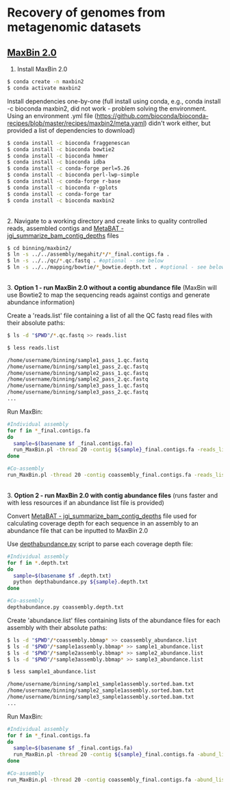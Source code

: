 # Recovery of genomes from metagenomic datasets

## [MaxBin 2.0](https://academic.oup.com/bioinformatics/article/32/4/605/1744462?login=true)

1. Install MaxBin 2.0

```bash
$ conda create -n maxbin2
$ conda activate maxbin2
```

Install dependencies one-by-one (full install using conda, e.g., conda install -c bioconda maxbin2, did not work - problem solving the environment. Using an environment .yml file (https://github.com/bioconda/bioconda-recipes/blob/master/recipes/maxbin2/meta.yaml) didn't work either, but provided a list of dependencies to download)

```bash
$ conda install -c bioconda fraggenescan
$ conda install -c bioconda bowtie2
$ conda install -c bioconda hmmer
$ conda install -c bioconda idba
$ conda install -c conda-forge perl=5.26
$ conda install -c bioconda perl-lwp-simple
$ conda install -c conda-forge r-base
$ conda install -c bioconda r-gplots
$ conda install -c conda-forge tar
$ conda install -c bioconda maxbin2
```

\
2. Navigate to a working directory and create links to quality controlled reads, assembled contigs and [MetaBAT - jgi_summarize_bam_contig_depths](https://bitbucket.org/berkeleylab/metabat/src/master/) files

```bash
$ cd binning/maxbin2/
$ ln -s ../../assembly/megahit/*/*_final.contigs.fa .
$ ln -s ../../qc/*.qc.fastq . #optional - see below
$ ln -s ../../mapping/bowtie/*_bowtie.depth.txt . #optional - see below
```

\
3. **Option 1 - run MaxBin 2.0 without a contig abundance file** (MaxBin will use Bowtie2 to map the sequencing reads against contigs and generate abundance information)

Create a 'reads.list' file containing a list of all the QC fastq read files with their absolute paths:

```bash
$ ls -d "$PWD"/*.qc.fastq >> reads.list
```

```bash
$ less reads.list

/home/username/binning/sample1_pass_1.qc.fastq
/home/username/binning/sample1_pass_2.qc.fastq
/home/username/binning/sample2_pass_1.qc.fastq
/home/username/binning/sample2_pass_2.qc.fastq
/home/username/binning/sample3_pass_1.qc.fastq
/home/username/binning/sample3_pass_2.qc.fastq
...
```

Run MaxBin:
```bash
#Individual assembly
for f in *_final.contigs.fa
do 
  sample=$(basename $f _final.contigs.fa)
  run_MaxBin.pl -thread 20 -contig ${sample}_final.contigs.fa -reads_list reads.list -out ${sample} >& ${sample}.maxbin2.log.txt
done

#Co-assembly
run_MaxBin.pl -thread 20 -contig coassembly_final.contigs.fa -reads_list reads.list -out coassembly >& coassembly.maxbin2.log.txt
```

\
3. **Option 2 - run MaxBin 2.0 with contig abundance files** (runs faster and with less resources if an abundance list file is provided)

Convert [MetaBAT - jgi_summarize_bam_contig_depths](https://bitbucket.org/berkeleylab/metabat/src/master/) file used for calculating coverage depth for each sequence in an assembly to an abundance file that can be inputted to MaxBin 2.0

Use [depthabundance.py](https://github.com/dgittins/Metagenomics/blob/main/bin/depthabundance.py) script to parse each coverage depth file:

```bash
#Individual assembly
for f in *.depth.txt
do 
  sample=$(basename $f .depth.txt)
  python depthabundance.py ${sample}.depth.txt
done

#Co-assembly
depthabundance.py coassembly.depth.txt
```

Create 'abundance.list' files containing lists of the abundance files for each assembly with their absolute paths:

```bash
$ ls -d "$PWD"/*coassembly.bbmap* >> coassembly_abundance.list
$ ls -d "$PWD"/*sample1assembly.bbmap* >> sample1_abundance.list
$ ls -d "$PWD"/*sample2assembly.bbmap* >> sample2_abundance.list
$ ls -d "$PWD"/*sample3assembly.bbmap* >> sample3_abundance.list
```

```bash
$ less sample1_abundance.list

/home/username/binning/sample1_sample1assembly.sorted.bam.txt
/home/username/binning/sample2_sample1assembly.sorted.bam.txt
/home/username/binning/sample3_sample1assembly.sorted.bam.txt
...
```

Run MaxBin:
```bash
#Individual assembly
for f in *_final.contigs.fa
do 
  sample=$(basename $f _final.contigs.fa)
  run_MaxBin.pl -thread 20 -contig ${sample}_final.contigs.fa -abund_list ${sample}_abundance.list -out ${sample} >& ${sample}.maxbin2wdepth.log.txt
done

#Co-assembly
run_MaxBin.pl -thread 20 -contig coassembly_final.contigs.fa -abund_list coassembly_abundance.list -out coassembly >& coassembly.maxbin2wdepth.log.txt
```

